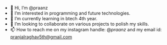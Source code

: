 - 👋 Hi, I’m @praanz
- 👀 I’m interested in programming and future technologies.
- 🌱 I’m currently learning in btech 4th year.
- 💞️ I’m looking to collaborate on various projects to polish my skills.
- 📫 How to reach me on my instagram handle: @_praanz_ and my email id: pranjalraghav5th@gmail.com

<!---
praanz/praanz is a ✨ special ✨ repository because its `README.md` (this file) appears on your GitHub profile.
You can click the Preview link to take a look at your changes.
--->
